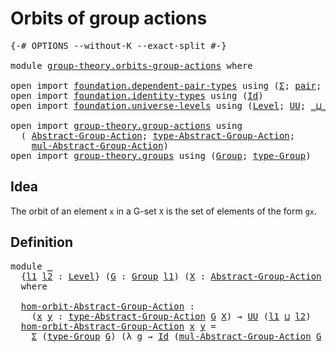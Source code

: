 # Orbits of group actions

<pre class="Agda"><a id="36" class="Symbol">{-#</a> <a id="40" class="Keyword">OPTIONS</a> <a id="48" class="Pragma">--without-K</a> <a id="60" class="Pragma">--exact-split</a> <a id="74" class="Symbol">#-}</a>

<a id="79" class="Keyword">module</a> <a id="86" href="group-theory.orbits-group-actions.html" class="Module">group-theory.orbits-group-actions</a> <a id="120" class="Keyword">where</a>

<a id="127" class="Keyword">open</a> <a id="132" class="Keyword">import</a> <a id="139" href="foundation.dependent-pair-types.html" class="Module">foundation.dependent-pair-types</a> <a id="171" class="Keyword">using</a> <a id="177" class="Symbol">(</a><a id="178" href="foundation-core.dependent-pair-types.html#515" class="Record">Σ</a><a id="179" class="Symbol">;</a> <a id="181" href="foundation-core.dependent-pair-types.html#588" class="InductiveConstructor">pair</a><a id="185" class="Symbol">;</a> <a id="187" href="foundation-core.dependent-pair-types.html#605" class="Field">pr1</a><a id="190" class="Symbol">;</a> <a id="192" href="foundation-core.dependent-pair-types.html#617" class="Field">pr2</a><a id="195" class="Symbol">)</a>
<a id="197" class="Keyword">open</a> <a id="202" class="Keyword">import</a> <a id="209" href="foundation.identity-types.html" class="Module">foundation.identity-types</a> <a id="235" class="Keyword">using</a> <a id="241" class="Symbol">(</a><a id="242" href="foundation-core.identity-types.html#1767" class="Datatype">Id</a><a id="244" class="Symbol">)</a>
<a id="246" class="Keyword">open</a> <a id="251" class="Keyword">import</a> <a id="258" href="foundation.universe-levels.html" class="Module">foundation.universe-levels</a> <a id="285" class="Keyword">using</a> <a id="291" class="Symbol">(</a><a id="292" href="Agda.Primitive.html#597" class="Postulate">Level</a><a id="297" class="Symbol">;</a> <a id="299" href="foundation-core.universe-levels.html#235" class="Primitive">UU</a><a id="301" class="Symbol">;</a> <a id="303" href="Agda.Primitive.html#810" class="Primitive Operator">_⊔_</a><a id="306" class="Symbol">)</a>

<a id="309" class="Keyword">open</a> <a id="314" class="Keyword">import</a> <a id="321" href="group-theory.group-actions.html" class="Module">group-theory.group-actions</a> <a id="348" class="Keyword">using</a>
  <a id="356" class="Symbol">(</a> <a id="358" href="group-theory.group-actions.html#1192" class="Function">Abstract-Group-Action</a><a id="379" class="Symbol">;</a> <a id="381" href="group-theory.group-actions.html#1501" class="Function">type-Abstract-Group-Action</a><a id="407" class="Symbol">;</a>
    <a id="413" href="group-theory.group-actions.html#1980" class="Function">mul-Abstract-Group-Action</a><a id="438" class="Symbol">)</a>
<a id="440" class="Keyword">open</a> <a id="445" class="Keyword">import</a> <a id="452" href="group-theory.groups.html" class="Module">group-theory.groups</a> <a id="472" class="Keyword">using</a> <a id="478" class="Symbol">(</a><a id="479" href="group-theory.groups.html#2468" class="Function">Group</a><a id="484" class="Symbol">;</a> <a id="486" href="group-theory.groups.html#2711" class="Function">type-Group</a><a id="496" class="Symbol">)</a>
</pre>
## Idea

The orbit of an element `x` in a G-set `X` is the set of elements of the form `gx`.

## Definition

<pre class="Agda"><a id="620" class="Keyword">module</a> <a id="627" href="group-theory.orbits-group-actions.html#627" class="Module">_</a>
  <a id="631" class="Symbol">{</a><a id="632" href="group-theory.orbits-group-actions.html#632" class="Bound">l1</a> <a id="635" href="group-theory.orbits-group-actions.html#635" class="Bound">l2</a> <a id="638" class="Symbol">:</a> <a id="640" href="Agda.Primitive.html#597" class="Postulate">Level</a><a id="645" class="Symbol">}</a> <a id="647" class="Symbol">(</a><a id="648" href="group-theory.orbits-group-actions.html#648" class="Bound">G</a> <a id="650" class="Symbol">:</a> <a id="652" href="group-theory.groups.html#2468" class="Function">Group</a> <a id="658" href="group-theory.orbits-group-actions.html#632" class="Bound">l1</a><a id="660" class="Symbol">)</a> <a id="662" class="Symbol">(</a><a id="663" href="group-theory.orbits-group-actions.html#663" class="Bound">X</a> <a id="665" class="Symbol">:</a> <a id="667" href="group-theory.group-actions.html#1192" class="Function">Abstract-Group-Action</a> <a id="689" href="group-theory.orbits-group-actions.html#648" class="Bound">G</a> <a id="691" href="group-theory.orbits-group-actions.html#635" class="Bound">l2</a><a id="693" class="Symbol">)</a>
  <a id="697" class="Keyword">where</a>

  <a id="706" href="group-theory.orbits-group-actions.html#706" class="Function">hom-orbit-Abstract-Group-Action</a> <a id="738" class="Symbol">:</a>
    <a id="744" class="Symbol">(</a><a id="745" href="group-theory.orbits-group-actions.html#745" class="Bound">x</a> <a id="747" href="group-theory.orbits-group-actions.html#747" class="Bound">y</a> <a id="749" class="Symbol">:</a> <a id="751" href="group-theory.group-actions.html#1501" class="Function">type-Abstract-Group-Action</a> <a id="778" href="group-theory.orbits-group-actions.html#648" class="Bound">G</a> <a id="780" href="group-theory.orbits-group-actions.html#663" class="Bound">X</a><a id="781" class="Symbol">)</a> <a id="783" class="Symbol">→</a> <a id="785" href="foundation-core.universe-levels.html#235" class="Primitive">UU</a> <a id="788" class="Symbol">(</a><a id="789" href="group-theory.orbits-group-actions.html#632" class="Bound">l1</a> <a id="792" href="Agda.Primitive.html#810" class="Primitive Operator">⊔</a> <a id="794" href="group-theory.orbits-group-actions.html#635" class="Bound">l2</a><a id="796" class="Symbol">)</a>
  <a id="800" href="group-theory.orbits-group-actions.html#706" class="Function">hom-orbit-Abstract-Group-Action</a> <a id="832" href="group-theory.orbits-group-actions.html#832" class="Bound">x</a> <a id="834" href="group-theory.orbits-group-actions.html#834" class="Bound">y</a> <a id="836" class="Symbol">=</a>
    <a id="842" href="foundation-core.dependent-pair-types.html#515" class="Record">Σ</a> <a id="844" class="Symbol">(</a><a id="845" href="group-theory.groups.html#2711" class="Function">type-Group</a> <a id="856" href="group-theory.orbits-group-actions.html#648" class="Bound">G</a><a id="857" class="Symbol">)</a> <a id="859" class="Symbol">(λ</a> <a id="862" href="group-theory.orbits-group-actions.html#862" class="Bound">g</a> <a id="864" class="Symbol">→</a> <a id="866" href="foundation-core.identity-types.html#1767" class="Datatype">Id</a> <a id="869" class="Symbol">(</a><a id="870" href="group-theory.group-actions.html#1980" class="Function">mul-Abstract-Group-Action</a> <a id="896" href="group-theory.orbits-group-actions.html#648" class="Bound">G</a> <a id="898" href="group-theory.orbits-group-actions.html#663" class="Bound">X</a> <a id="900" href="group-theory.orbits-group-actions.html#862" class="Bound">g</a> <a id="902" href="group-theory.orbits-group-actions.html#832" class="Bound">x</a><a id="903" class="Symbol">)</a> <a id="905" href="group-theory.orbits-group-actions.html#834" class="Bound">y</a><a id="906" class="Symbol">)</a>
</pre>

